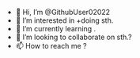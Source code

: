 - 👋 Hi, I’m @GithubUser02022
- 👀 I’m interested in +doing sth.
- 🌱 I’m currently learning .
- 💞️ I’m looking to collaborate on sth.?
- 📫 How to reach me ?

<!---
GithubUser02022/GithubUser02022 is a ✨ special ✨ repository because its `README.md` (this file) appears on your GitHub profile.
You can click the Preview link to take a look at your changes.
--->

